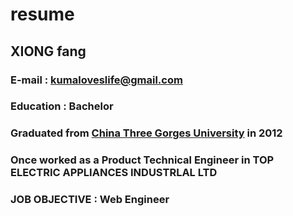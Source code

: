 # resume
## __XIONG fang__
### __E-mail__ : kumaloveslife@gmail.com
### __Education__ : Bachelor
### Graduated from [China Three Gorges University](http://www.ctgu.edu.cn/) in 2012
### Once worked as a Product Technical Engineer in TOP ELECTRIC APPLIANCES INDUSTRLAL LTD
### __JOB OBJECTIVE__ : Web Engineer


